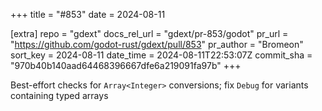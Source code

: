 +++
title = "#853"
date = 2024-08-11

[extra]
repo = "gdext"
docs_rel_url = "gdext/pr-853/godot"
pr_url = "https://github.com/godot-rust/gdext/pull/853"
pr_author = "Bromeon"
sort_key = 2024-08-11
date_time = 2024-08-11T22:53:07Z
commit_sha = "970b40b140aad64468396667dfe6a219091fa97b"
+++

Best-effort checks for `Array<Integer>` conversions; fix `Debug` for variants containing typed arrays
